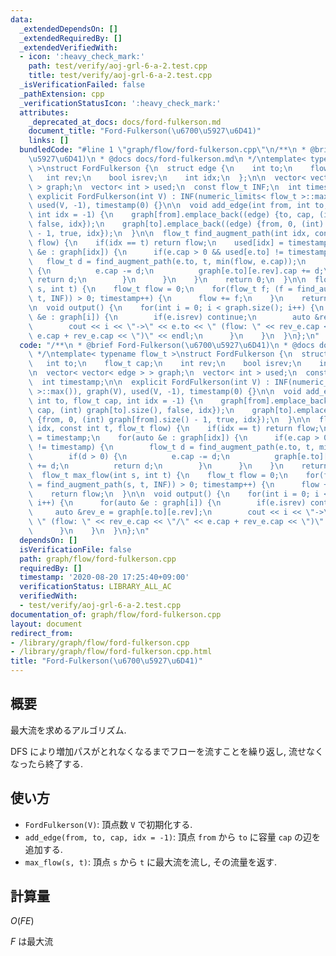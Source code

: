 ```yaml
---
data:
  _extendedDependsOn: []
  _extendedRequiredBy: []
  _extendedVerifiedWith:
  - icon: ':heavy_check_mark:'
    path: test/verify/aoj-grl-6-a-2.test.cpp
    title: test/verify/aoj-grl-6-a-2.test.cpp
  _isVerificationFailed: false
  _pathExtension: cpp
  _verificationStatusIcon: ':heavy_check_mark:'
  attributes:
    _deprecated_at_docs: docs/ford-fulkerson.md
    document_title: "Ford-Fulkerson(\u6700\u5927\u6D41)"
    links: []
  bundledCode: "#line 1 \"graph/flow/ford-fulkerson.cpp\"\n/**\n * @brief Ford-Fulkerson(\u6700\
    \u5927\u6D41)\n * @docs docs/ford-fulkerson.md\n */\ntemplate< typename flow_t\
    \ >\nstruct FordFulkerson {\n  struct edge {\n    int to;\n    flow_t cap;\n \
    \   int rev;\n    bool isrev;\n    int idx;\n  };\n\n  vector< vector< edge >\
    \ > graph;\n  vector< int > used;\n  const flow_t INF;\n  int timestamp;\n\n \
    \ explicit FordFulkerson(int V) : INF(numeric_limits< flow_t >::max()), graph(V),\
    \ used(V, -1), timestamp(0) {}\n\n  void add_edge(int from, int to, flow_t cap,\
    \ int idx = -1) {\n    graph[from].emplace_back((edge) {to, cap, (int) graph[to].size(),\
    \ false, idx});\n    graph[to].emplace_back((edge) {from, 0, (int) graph[from].size()\
    \ - 1, true, idx});\n  }\n\n  flow_t find_augment_path(int idx, const int t, flow_t\
    \ flow) {\n    if(idx == t) return flow;\n    used[idx] = timestamp;\n    for(auto\
    \ &e : graph[idx]) {\n      if(e.cap > 0 && used[e.to] != timestamp) {\n     \
    \   flow_t d = find_augment_path(e.to, t, min(flow, e.cap));\n        if(d > 0)\
    \ {\n          e.cap -= d;\n          graph[e.to][e.rev].cap += d;\n         \
    \ return d;\n        }\n      }\n    }\n    return 0;\n  }\n\n  flow_t max_flow(int\
    \ s, int t) {\n    flow_t flow = 0;\n    for(flow_t f; (f = find_augment_path(s,\
    \ t, INF)) > 0; timestamp++) {\n      flow += f;\n    }\n    return flow;\n  }\n\
    \n  void output() {\n    for(int i = 0; i < graph.size(); i++) {\n      for(auto\
    \ &e : graph[i]) {\n        if(e.isrev) continue;\n        auto &rev_e = graph[e.to][e.rev];\n\
    \        cout << i << \"->\" << e.to << \" (flow: \" << rev_e.cap << \"/\" <<\
    \ e.cap + rev_e.cap << \")\" << endl;\n      }\n    }\n  }\n};\n"
  code: "/**\n * @brief Ford-Fulkerson(\u6700\u5927\u6D41)\n * @docs docs/ford-fulkerson.md\n\
    \ */\ntemplate< typename flow_t >\nstruct FordFulkerson {\n  struct edge {\n \
    \   int to;\n    flow_t cap;\n    int rev;\n    bool isrev;\n    int idx;\n  };\n\
    \n  vector< vector< edge > > graph;\n  vector< int > used;\n  const flow_t INF;\n\
    \  int timestamp;\n\n  explicit FordFulkerson(int V) : INF(numeric_limits< flow_t\
    \ >::max()), graph(V), used(V, -1), timestamp(0) {}\n\n  void add_edge(int from,\
    \ int to, flow_t cap, int idx = -1) {\n    graph[from].emplace_back((edge) {to,\
    \ cap, (int) graph[to].size(), false, idx});\n    graph[to].emplace_back((edge)\
    \ {from, 0, (int) graph[from].size() - 1, true, idx});\n  }\n\n  flow_t find_augment_path(int\
    \ idx, const int t, flow_t flow) {\n    if(idx == t) return flow;\n    used[idx]\
    \ = timestamp;\n    for(auto &e : graph[idx]) {\n      if(e.cap > 0 && used[e.to]\
    \ != timestamp) {\n        flow_t d = find_augment_path(e.to, t, min(flow, e.cap));\n\
    \        if(d > 0) {\n          e.cap -= d;\n          graph[e.to][e.rev].cap\
    \ += d;\n          return d;\n        }\n      }\n    }\n    return 0;\n  }\n\n\
    \  flow_t max_flow(int s, int t) {\n    flow_t flow = 0;\n    for(flow_t f; (f\
    \ = find_augment_path(s, t, INF)) > 0; timestamp++) {\n      flow += f;\n    }\n\
    \    return flow;\n  }\n\n  void output() {\n    for(int i = 0; i < graph.size();\
    \ i++) {\n      for(auto &e : graph[i]) {\n        if(e.isrev) continue;\n   \
    \     auto &rev_e = graph[e.to][e.rev];\n        cout << i << \"->\" << e.to <<\
    \ \" (flow: \" << rev_e.cap << \"/\" << e.cap + rev_e.cap << \")\" << endl;\n\
    \      }\n    }\n  }\n};\n"
  dependsOn: []
  isVerificationFile: false
  path: graph/flow/ford-fulkerson.cpp
  requiredBy: []
  timestamp: '2020-08-20 17:25:40+09:00'
  verificationStatus: LIBRARY_ALL_AC
  verifiedWith:
  - test/verify/aoj-grl-6-a-2.test.cpp
documentation_of: graph/flow/ford-fulkerson.cpp
layout: document
redirect_from:
- /library/graph/flow/ford-fulkerson.cpp
- /library/graph/flow/ford-fulkerson.cpp.html
title: "Ford-Fulkerson(\u6700\u5927\u6D41)"
---
```

## 概要

最大流を求めるアルゴリズム.

DFS により増加パスがとれなくなるまでフローを流すことを繰り返し, 流せなくなったら終了する.

## 使い方

* `FordFulkerson(V)`: 頂点数 `V` で初期化する.
* `add_edge(from, to, cap, idx = -1)`: 頂点 `from` から `to` に容量 `cap` の辺を追加する.
* `max_flow(s, t)`: 頂点 `s` から `t` に最大流を流し, その流量を返す.

## 計算量

$O(FE)$

$F$ は最大流
